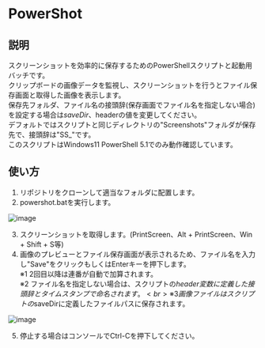 # PowerShot

## 説明
スクリーンショットを効率的に保存するためのPowerShellスクリプトと起動用バッチです。<br>
クリップボードの画像データを監視し、スクリーンショットを行うとファイル保存画面と取得した画像を表示します。<br>
保存先フォルダ、ファイル名の接頭辞(保存画面でファイル名を指定しない場合)を設定する場合は$saveDir、$headerの値を変更してください。<br>
デフォルトではスクリプトと同じディレクトリの"Screenshots"フォルダが保存先で、接頭辞は"SS_"です。<br>
このスクリプトはWindows11 PowerShell 5.1でのみ動作確認しています。<br>

## 使い方
1. リポジトリをクローンして適当なフォルダに配置します。<br>
2. powershot.batを実行します。<br>

![image](https://github.com/rew552/PowerShot/assets/63663957/769f4460-c05d-4b0f-9b9b-cfae5dff5884)

3. スクリーンショットを取得します。(PrintScreen、Alt + PrintScreen、Win + Shift + S等)<br>
4. 画像のプレビューとファイル保存画面が表示されるため、ファイル名を入力し"Save"をクリックもしくはEnterキーを押下します。<br>
   ※1 2回目以降は連番が自動で加算されます。<br>
   ※2 ファイル名を指定しない場合は、スクリプトの$header変数に定義した接頭辞とタイムスタンプで命名されます。<br>
   ※3 画像ファイルはスクリプトの$saveDirに定義したファイルパスに保存されます。<br>
   
![image](https://github.com/rew552/PowerShot/assets/63663957/bb13f7b7-8ed4-4b6c-abd4-4684c13f16cd)

5. 停止する場合はコンソールでCtrl-Cを押下してください。<br>
